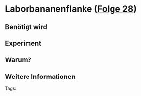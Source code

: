 # Laborbananenflanke ([Folge 28](http://minkorrekt.de/methodisch-inkorrekt-folge-28-brauca/))

## Benötigt wird


## Experiment


## Warum?

## Weitere Informationen


Tags: 
